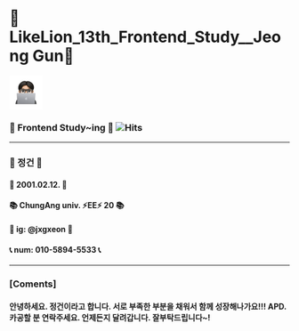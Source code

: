 # 🦁LikeLion_13th_Frontend_Study__Jeong Gun🦁

<img src="images/github_pic.png" width="60" height="60" style="display: inline; vertical-align: middle;" />

### 📖 Frontend Study~ing 📖 ![Hits](https://hits.seeyoufarm.com/api/count/incr/badge.svg?url=https://github.com/LikeLion-at-CAU-13th/Geon-Jeong&count_bg=%2379C83D&title_bg=%23555555&icon=github.svg&icon_color=%23E7E7E7&title=hits&edge_flat=false)

---

### 🧌 정건 🧌
#### 🎂 2001.02.12. 🎂
#### 📚 ChungAng univ. ⚡️EE⚡️ 20 📚
#### 🌟 ig: @jxgxeon 🌟
#### 📞 num: 010-5894-5533 📞

---

### [Coments]
#### 안녕하세요. 정건이라고 합니다. 서로 부족한 부분을 채워서 함께 성장해나가요!!! APD. 카공할 분 연락주세요. 언제든지 달려갑니다. 잘부탁드립니다~!